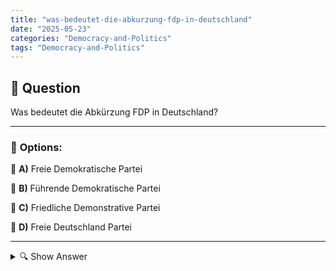```yaml
---
title: "was-bedeutet-die-abkurzung-fdp-in-deutschland"
date: "2025-05-23"
categories: "Democracy-and-Politics"
tags: "Democracy-and-Politics"
---
```


## 📌 **Question**

Was bedeutet die Abkürzung FDP in Deutschland?



---

### 📝 **Options:**

🔘 **A)** Freie Demokratische Partei

🔘 **B)** Führende Demokratische Partei

🔘 **C)** Friedliche Demonstrative Partei

🔘 **D)** Freie Deutschland Partei

---

<details>
  <summary>🔍 Show Answer</summary>

  <p>
💡  <b>Correct Answer:</b>  a
  </p>
  <p>
    📖<b>Explanation:</b>
    Die Abkürzung FDP steht in Deutschland für "Freie Demokratische Partei". Die FDP ist eine liberale politische Partei, die sich für Freiheit, Selbstverantwortung und Marktwirtschaft einsetzt. Die Partei wurde 1948 gegründet und hat ihren Sitz in Berlin. Die FDP war an verschiedenen Bundesregierungen beteiligt und spielt eine wichtige Rolle im deutschen politischen System. Zu den Hauptzielen der Partei gehören Bildungschancen, der Schutz von Bürgerrechten und die Förderung der Innovation und Digitalisierung. Diese Informationen sind wichtig, um die Bedeutung der Abkürzung korrekt zu verstehen.
  </p>
</details>
